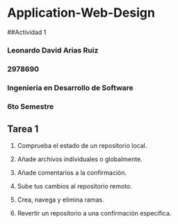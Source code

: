 # Application-Web-Design
##Actividad 1
### Leonardo David Arias Ruiz
### 2978690
### Ingenieria en Desarrollo de Software
### 6to Semestre

## Tarea 1
1. Comprueba el estado de un repositorio local.

2. Añade archivos individuales o globalmente.

3. Añade comentarios a la confirmación.

4. Sube tus cambios al repositorio remoto.

5. Crea, navega y elimina ramas.

6. Revertir un repositorio a una confirmación específica.
